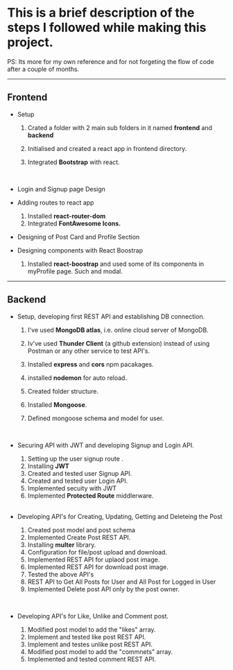 # This is a brief description of the steps I followed while making this project.

PS: Its more for my own reference and for not forgeting the flow of code after a couple of months.

<hr>

## Frontend

- Setup

  1. Crated a folder with 2 main sub folders in it named **frontend** and **backend**
  2. Initialised and created a react app in frontend directory.
  3. Integrated **Bootstrap** with react.

     <br>

- Login and Signup page Design
  <br>
- Adding routes to react app

  1. Installed **react-router-dom**
  2. Integrated **FontAwesome Icons.**

- Designing of Post Card and Profile Section
  <br>
- Designing components with React Boostrap
  1. Installed **react-boostrap** and used some of its components in myProfile page. Such and modal.

<hr>

## Backend

- Setup, developing first REST API and establishing DB connection.

  1. I've used **MongoDB atlas**, i.e. online cloud server of MongoDB.
  2. Iv've used **Thunder Client** (a github extension) instead of using Postman or any other service to test API's.
  3. Installed **express** and **cors** npm pacakages.
  4. installed **nodemon** for auto reload.
  5. Created folder structure.
  6. Installed **Mongoose**.
  7. Defined mongoose schema and model for user.

     <br>

- Securing API with JWT and developing Signup and Login API.

  1. Setting up the user signup route .
  2. Installing **JWT**
  3. Created and tested user Signup API.
  4. Created and tested user Login API.
  5. Implemented secuity with JWT
  6. Implemented **Protected Route** middlerware.

  <br>

- Developing API's for Creating, Updating, Getting and Deleteing the Post

  1. Created post model and post schema
  2. Implemented Create Post REST API.
  3. Installing **multer** library.
  4. Configuration for file/post upload and download.
  5. Implemented REST API for uplaod post image.
  6. Implemented REST API for download post image.
  7. Tested the above API's
  8. REST API to Get All Posts for User and All Post for Logged in User
  9. Implemented Delete post API only by the post owner.

<br>

- Developing API's for Like, Unlike and Comment post.

  1. Modified post model to add the "likes" array.
  2. Implement and tested like post REST API.
  3. Implement and testes unlike post REST API.
  4. Modified post model to add the "commnets" array.
  5. Implemented and tested comment REST API.
